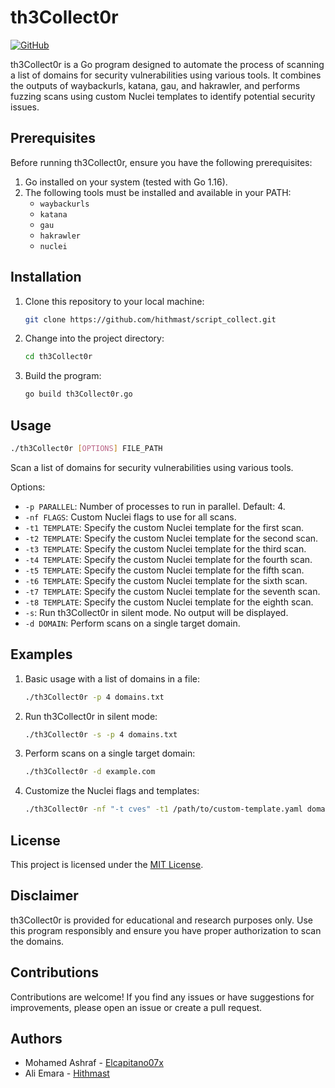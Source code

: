 # th3Collect0r

[![GitHub](https://img.shields.io/github/license/hithmast/script_collect)](https://github.com/hithmast/script_collect/blob/th3Collect0r/LICENSE)

th3Collect0r is a Go program designed to automate the process of scanning a list of domains for security vulnerabilities using various tools. It combines the outputs of waybackurls, katana, gau, and hakrawler, and performs fuzzing scans using custom Nuclei templates to identify potential security issues.

## Prerequisites

Before running th3Collect0r, ensure you have the following prerequisites:

1. Go installed on your system (tested with Go 1.16).
2. The following tools must be installed and available in your PATH:
   - `waybackurls`
   - `katana`
   - `gau`
   - `hakrawler`
   - `nuclei`

## Installation

1. Clone this repository to your local machine:

   ```bash
   git clone https://github.com/hithmast/script_collect.git
   ```

2. Change into the project directory:

   ```bash
   cd th3Collect0r
   ```

3. Build the program:

   ```bash
   go build th3Collect0r.go
   ```

## Usage

```bash
./th3Collect0r [OPTIONS] FILE_PATH
```

Scan a list of domains for security vulnerabilities using various tools.

Options:

- `-p PARALLEL`: Number of processes to run in parallel. Default: 4.
- `-nf FLAGS`: Custom Nuclei flags to use for all scans.
- `-t1 TEMPLATE`: Specify the custom Nuclei template for the first scan.
- `-t2 TEMPLATE`: Specify the custom Nuclei template for the second scan.
- `-t3 TEMPLATE`: Specify the custom Nuclei template for the third scan.
- `-t4 TEMPLATE`: Specify the custom Nuclei template for the fourth scan.
- `-t5 TEMPLATE`: Specify the custom Nuclei template for the fifth scan.
- `-t6 TEMPLATE`: Specify the custom Nuclei template for the sixth scan.
- `-t7 TEMPLATE`: Specify the custom Nuclei template for the seventh scan.
- `-t8 TEMPLATE`: Specify the custom Nuclei template for the eighth scan.
- `-s`: Run th3Collect0r in silent mode. No output will be displayed.
- `-d DOMAIN`: Perform scans on a single target domain.

## Examples

1. Basic usage with a list of domains in a file:

   ```bash
   ./th3Collect0r -p 4 domains.txt
   ```

2. Run th3Collect0r in silent mode:

   ```bash
   ./th3Collect0r -s -p 4 domains.txt
   ```

3. Perform scans on a single target domain:

   ```bash
   ./th3Collect0r -d example.com
   ```

4. Customize the Nuclei flags and templates:

   ```bash
   ./th3Collect0r -nf "-t cves" -t1 /path/to/custom-template.yaml domains.txt
   ```

## License

This project is licensed under the [MIT License](LICENSE).

## Disclaimer

th3Collect0r is provided for educational and research purposes only. Use this program responsibly and ensure you have proper authorization to scan the domains.

## Contributions

Contributions are welcome! If you find any issues or have suggestions for improvements, please open an issue or create a pull request.

## Authors

- Mohamed Ashraf - [Elcapitano07x](https://github.com/ElcapitanoO7x)
- Ali Emara - [Hithmast](https://github.com/hithmast)
